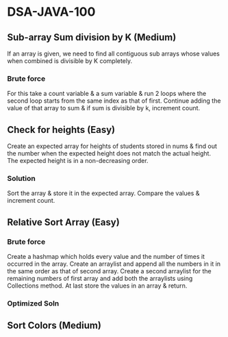 # DSA-JAVA-100

## Sub-array Sum division by K (Medium)

If an array is given, we need to find all contiguous sub arrays whose values when combined is divisible by K completely. 

### Brute force

For this take a count variable & a sum variable & run 2 loops where the second loop starts from the same index as that of first. Continue adding the value of that array to sum & if sum is divisible by k, increment count.

## Check for heights (Easy)

Create an expected array for heights of students stored in nums & find out the number when the expected height does not match the actual height. The expected height is in a non-decreasing order.

### Solution

Sort the array & store it in the expected array. Compare the values & increment count. 

## Relative Sort Array (Easy)

### Brute force

Create a hashmap which holds every value and the number of times it occurred in the array. Create an arraylist and append all the numbers in it in the same order as that of second array. Create a second arraylist for the remaining numbers of first array and add both the arraylists using Collections method. At last store the values in an array & return.

### Optimized Soln 

## Sort Colors (Medium)

